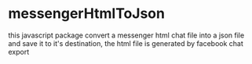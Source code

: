 # messengerHtmlToJson
this javascript package convert a messenger html chat file into a json file and save it to it's destination, the html file is generated by facebook chat export
